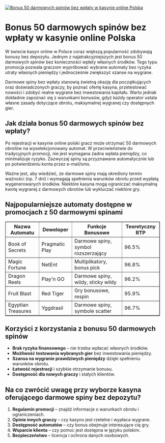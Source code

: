 [![Bonus 50 darmowych spinów bez wpłaty w kasynie online Polska](https://123-caf.pages.dev/gitsignup.png)](https://vrmoo.ru/Bt82HjjY)

<h1>Bonus 50 darmowych spinów bez wpłaty w kasynie online Polska</h1> <p>W świecie kasyn online w Polsce coraz większą popularność zdobywają bonusy bez depozytu. Jednym z najatrakcyjniejszych jest bonus 50 darmowych spinów bez konieczności wpłaty własnych środków. Tego typu promocja pozwala graczom wypróbować wybrane automaty bez ryzyka utraty własnych pieniędzy i jednocześnie zwiększyć szanse na wygrane.</p> <p>Darmowe spiny bez wpłaty stanowią świetną okazję dla początkujących oraz doświadczonych graczy, by poznać ofertę kasyna, przetestować nowości i zdobyć realne wygrane bez inwestowania kapitału. Warto jednak dokładnie zapoznać się z warunkami bonusów, gdyż każdy operator ustala własne zasady dotyczące obrotu, maksymalnej wygranej czy dostępnych gier.</p> <h2>Jak działa bonus 50 darmowych spinów bez wpłaty?</h2> <p>Po rejestracji w kasynie online polski gracz może otrzymać 50 darmowych obrotów na wyselekcjonowany automat. W przeciwieństwie do tradycyjnych promocji, nie jest wymagana żadna wpłata pieniędzy, co minimalizuje ryzyko. Zazwyczaj spiny są przyznawane automatycznie lub po potwierdzeniu konta przez e-mail/sms.</p> <p>Ważne jest, aby wiedzieć, że darmowe spiny mają określony termin ważności (np. 7 dni) i wymagają spełnienia warunków obrotu przed wypłatą wygenerowanych środków. Niektóre kasyna mogą ograniczać maksymalną kwotę wygranej z darmowych obrotów lub wykluczać niektóre gry.</p> <h2>Najpopularniejsze automaty dostępne w promocjach z 50 darmowymi spinami</h2> <table border="1" cellpadding="8" cellspacing="0" style="border-collapse: collapse; width: 100%;">   <thead>     <tr>       <th>Nazwa Automatu</th>       <th>Deweloper</th>       <th>Funkcje Bonusowe</th>       <th>Teoretyczny RTP</th>     </tr>   </thead>   <tbody>     <tr>       <td>Book of Secrets</td>       <td>Pragmatic Play</td>       <td>Darmowe spiny, symbol rozszerzający</td>       <td>96.5%</td>     </tr>     <tr>       <td>Magic Fortune</td>       <td>NetEnt</td>       <td>Multiplikatory, bonus pick</td>       <td>96.8%</td>     </tr>     <tr>       <td>Dragon Reels</td>       <td>Play'n GO</td>       <td>Darmowe spiny, wildy, sticky wildy</td>       <td>96.2%</td>     </tr>     <tr>       <td>Fruit Blast</td>       <td>Red Tiger</td>       <td>Gry bonusowe, respin</td>       <td>95.9%</td>     </tr>     <tr>       <td>Egyptian Treasures</td>       <td>Yggdrasil</td>       <td>Darmowe spiny, symbole scatter</td>       <td>96.7%</td>     </tr>   </tbody> </table> <h2>Korzyści z korzystania z bonusu 50 darmowych spinów</h2> <ul>   <li><strong>Brak ryzyka finansowego</strong> – nie trzeba wpłacać własnych środków.</li>   <li><strong>Możliwość testowania wybranych gier</strong> bez inwestowania pieniędzy.</li>   <li><strong>Szansa na wygranie prawdziwych pieniędzy</strong> dzięki spełnieniu warunków obrotu.</li>   <li><strong>Łatwość rejestracji</strong> i szybkie otrzymanie bonusu.</li>   <li><strong>Dostępność dla nowych graczy</strong> i stałych klientów.</li> </ul> <h2>Na co zwrócić uwagę przy wyborze kasyna oferującego darmowe spiny bez depozytu?</h2> <ol>   <li><strong>Regulamin promocji</strong> – znajdź informacje o warunkach obrotu i ograniczeniach.</li>   <li><strong>Opinie innych graczy</strong> – czy kasyno jest rzetelne i wypłaca wygrane.</li>   <li><strong>Dostępność automatów</strong> – czy bonus obejmuje interesujące cię gry.</li>   <li><strong>Wsparcie klienta</strong> – czy pomoc jest dostępna w języku polskim.</li>   <li><strong>Bezpieczeństwo</strong> – licencja i ochrona danych osobowych.</li> </ol>
